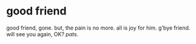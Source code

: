 # good friend

good friend, gone. but, the pain is no more. all is joy for him.
g'bye friend. will see you again, OK? *pats*.
